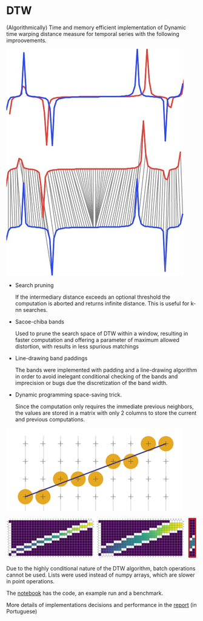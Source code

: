 # DTW

(Algorithmically) Time and memory efficient implementation of Dynamic time warping distance measure for temporal series with the following improovements.

![DTW](dtw.png)

* Search pruning

  If the intermediary distance exceeds an optional threshold the computation is aborted and returns infinite distance. This is useful for k-nn searches.

* Sacoe-chiba bands

  Used to prune the search space of DTW within a window, resulting in faster computation and offering a parameter of maximum allowed distortion, with results in less spurious matchings

* Line-drawing band paddings

  The bands were implemented with padding and a line-drawing algorithm in order to avoid inelegant conditional checking of the bands and imprecision or bugs due the discretization of the band width.

* Dynamic programming space-saving trick.

  Since the computation only requires the immediate previous neighbors, the values are stored in a matrix with only 2 columns to store the current and previous computations.

![](line-drawing.png)


![](bands.PNG)

Due to the highly conditional nature of the DTW algorithm, batch operations cannot be used. Lists were used instead of numpy arrays, which are slower in point operations.

The [notebook](dtw.ipynb) has the code, an example run and a benchmark.

More details of implementations decisions and performance in the [report](relatorio3-cezanne.pdf) (in Portuguese)
